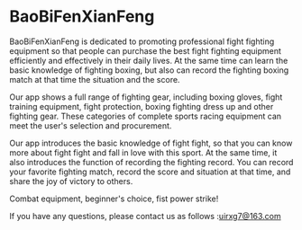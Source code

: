# BaoBiFenXianFeng

BaoBiFenXianFeng is dedicated to promoting professional fight fighting equipment so that people can purchase the best fight fighting equipment efficiently and effectively in their daily lives. At the same time can learn the basic knowledge of fighting boxing, but also can record the fighting boxing match at that time the situation and the score.

Our app shows a full range of fighting gear, including boxing gloves, fight training equipment, fight protection, boxing fighting dress up and other fighting gear. These categories of complete sports racing equipment can meet the user's selection and procurement.

Our app introduces the basic knowledge of fight fight, so that you can know more about fight fight and fall in love with this sport. At the same time, it also introduces the function of recording the fighting record. You can record your favorite fighting match, record the score and situation at that time, and share the joy of victory to others.

Combat equipment, beginner's choice, fist power strike!

If you have any questions, please contact us as follows :uirxg7@163.com
